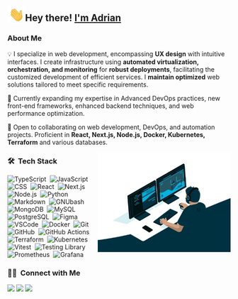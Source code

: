 <img alt="hand wave" src="./assets/HandWave.gif" width='40' align="left"/><h2>Hey there!&nbsp;[I'm Adrian](https://github.com/atorresgleza)</h2>

### About Me

💡 I specialize in web development, encompassing **UX design** with intuitive interfaces. I create infrastructure using **automated virtualization, orchestration, and monitoring** for **robust deployments**, facilitating the customized development of efficient services. I **maintain optimized** web solutions tailored to meet specific requirements.

🌱 Currently expanding my expertise in Advanced DevOps practices, new front-end frameworks, enhanced backend techniques, and web performance optimization.

👯 Open to collaborating on web development, DevOps, and automation projects. Proficient in **React, Next.js, Node.js, Docker, Kubernetes, Terraform** and various databases.

<img alt="Night Coding" src="./assets/nigthcoding.webp" width="300" align="right"/>

### 🛠 &nbsp;Tech Stack

![TypeScript](https://img.shields.io/badge/-TypeScript-05122A?style=flat&logo=TypeScript)&nbsp;
![JavaScript](https://img.shields.io/badge/-JavaScript-05122A?style=flat&logo=JavaScript)&nbsp;
![CSS](https://img.shields.io/badge/-CSS-05122A?style=flat&logo=css3&logoColor=1572B6)&nbsp;
![React](https://img.shields.io/badge/-React-05122A?style=flat&logo=React)&nbsp;
![Next.js](https://img.shields.io/badge/-Next.js-05122A?style=flat&logo=Next.js)&nbsp;
![Node.js](https://img.shields.io/badge/-Node.js-05122A?style=flat&logo=Node.js)&nbsp;
![Python](https://img.shields.io/badge/-Python-05122A?style=flat&logo=python)&nbsp;
![Markdown](https://img.shields.io/badge/-Markdown-05122A?style=flat&logo=markdown)&nbsp;
![GNUbash](https://img.shields.io/badge/-GNUbash-05122A?style=flat&logo=gnubash)&nbsp;
![MongoDB](https://img.shields.io/badge/-MongoDB-05122A?style=flat&logo=Mongodb)&nbsp;
![MySQL](https://img.shields.io/badge/-MySQL-05122A?style=flat&logo=MySQL)&nbsp;
![PostgreSQL](https://img.shields.io/badge/-PostgreSQL-05122A?style=flat&logo=PostgreSQL)&nbsp;
![Figma](https://img.shields.io/badge/-Figma-05122A?style=flat&logo=Figma)&nbsp;
![VSCode](https://img.shields.io/badge/-VSCode-05122A?style=flat&logo=visualstudiocode&logoColor=%23007ACC)&nbsp;
![Docker](https://img.shields.io/badge/-Docker-05122A?style=flat&logo=Docker)&nbsp;
![Git](https://img.shields.io/badge/-Git-05122A?style=flat&logo=git)&nbsp;
![GitHub](https://img.shields.io/badge/-GitHub-05122A?style=flat&logo=github)&nbsp;
![GitHub Actions](https://img.shields.io/badge/-GitHub%20Actions-05122A?style=flat&logo=githubactions)&nbsp;
![Terraform](https://img.shields.io/badge/-Terraform-05122A?style=flat&logo=Terraform)&nbsp;
![Kubernetes](https://img.shields.io/badge/-Kubernetes-05122A?style=flat&logo=Kubernetes)&nbsp;
![Vitest](https://img.shields.io/badge/-Vitest-05122A?style=flat&logo=Vitest)&nbsp;
![Testing Library](https://img.shields.io/badge/-Testing%20Library-05122A?style=flat&logo=testinglibrary)&nbsp;
![Prometheus](https://img.shields.io/badge/-Prometheus-05122A?style=flat&logo=prometheus)&nbsp;
![Grafana](https://img.shields.io/badge/-Grafana-05122A?style=flat&logo=grafana)&nbsp;


### 🤝🏻 &nbsp;Connect with Me

<p>
<a href="https://linkedin.com/in/atgleza" target="_blank" rel="noopener noreferrer"><img src="https://img.shields.io/badge/-Adrian%20Torres-0077B5?style=flat&logo=Linkedin&logoColor=white"/></a>
<a href="mailto:atorresgleza@gmail.com" target="_blank" rel="noopener noreferrer"><img src="https://img.shields.io/badge/-atorresgleza@gmail.com-EA4335?style=flat&logo=Gmail&logoColor=white"/></a>
<a href="https://x.com/Atorresgleza" target="_blank" rel="noopener noreferrer"><img src="https://img.shields.io/badge/-@Atorresgleza-000000?style=flat&logo=x&logoColor=white"/></a>
</p>